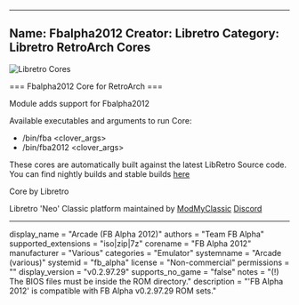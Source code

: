 -----------------------
Name: Fbalpha2012
Creator: Libretro
Category: Libretro RetroArch Cores
-----------------------
![Libretro Cores](https://modmyclassic.com/wp-content/uploads/2020/06/LibRetroNeoCoresSmall.png)

=== Fbalpha2012 Core for RetroArch ===

Module adds support for Fbalpha2012

Available executables and arguments to run Core:
- /bin/fba <rom> <clover_args>
- /bin/fba2012 <rom> <clover_args>

These cores are automatically built against the latest LibRetro Source code. You can find nightly builds and stable builds [here](https://modmyclassic.com/hmodcores)

Core by Libretro

Libretro 'Neo' Classic platform maintained by [ModMyClassic](https://modmyclassic.com) [Discord](https://modmyclassic.com/discord)

-----------------------

display_name = "Arcade (FB Alpha 2012)"
authors = "Team FB Alpha"
supported_extensions = "iso|zip|7z"
corename = "FB Alpha 2012"
manufacturer = "Various"
categories = "Emulator"
systemname = "Arcade (various)"
systemid = "fb_alpha"
license = "Non-commercial"
permissions = ""
display_version = "v0.2.97.29"
supports_no_game = "false"
notes = "(!) The BIOS files must be inside the ROM directory."
description = "'FB Alpha 2012' is compatible with FB Alpha v0.2.97.29 ROM sets."
